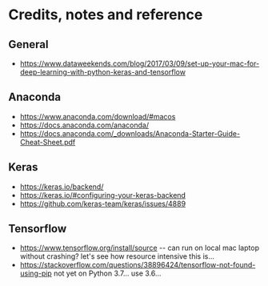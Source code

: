 # Credits, notes and reference

## General

  + https://www.dataweekends.com/blog/2017/03/09/set-up-your-mac-for-deep-learning-with-python-keras-and-tensorflow

## Anaconda

  + https://www.anaconda.com/download/#macos
  + https://docs.anaconda.com/anaconda/
  + https://docs.anaconda.com/_downloads/Anaconda-Starter-Guide-Cheat-Sheet.pdf

## Keras

  + https://keras.io/backend/
  + https://keras.io/#configuring-your-keras-backend
  + https://github.com/keras-team/keras/issues/4889
 
## Tensorflow

  + https://www.tensorflow.org/install/source -- can run on local mac laptop without crashing? let's see how resource intensive this is...
  + https://stackoverflow.com/questions/38896424/tensorflow-not-found-using-pip not yet on Python 3.7... use 3.6...

  
